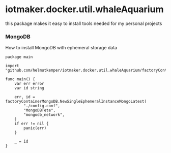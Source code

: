 # iotmaker.docker.util.whaleAquarium


this package makes it easy to install tools needed for my personal projects


### MongoDB

How to install MongoDB with ephemeral storage data
```golang
package main

import "github.com/helmutkemper/iotmaker.docker.util.whaleAquarium/factoryContainerMongoDB"

func main() {
	var err error
	var id string

	err, id = factoryContainerMongoDB.NewSingleEphemeralInstanceMongoLatest(
		"./config.conf",
		"MongoDBTete",
		"mongodb_network",
	)
	if err != nil {
		panic(err)
	}

	_ = id
}

```